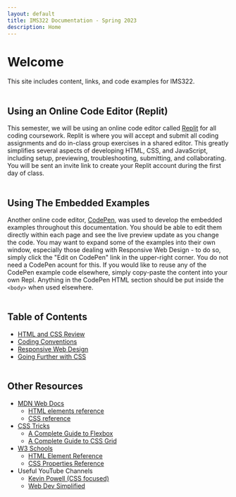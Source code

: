 ```yaml
---
layout: default
title: IMS322 Documentation - Spring 2023
description: Home
---
```


# Welcome
This site includes content, links, and code examples for IMS322.
<br><br>
## Using an Online Code Editor (Replit)
This semester, we will be using an online code editor called [Replit](https://replit.com) for all coding coursework. Replit is where you will accept and submit all coding assignments and do in-class group exercises in a shared editor. This greatly simplifies several aspects of developing HTML, CSS, and JavaScript, including setup, previewing, troubleshooting, submitting, and collaborating. You will be sent an invite link to create your Replit account during the first day of class.
<br><br>
## Using The Embedded Examples
Another online code editor, [CodePen](https://codepen.io/), was used to develop the embedded examples throughout this documentation. You should be able to edit them directly within each page and see the live preview update as you change the code. You may want to expand some of the examples into their own window, especially those dealing with Responsive Web Design - to do so, simply click the "Edit on CodePen" link in the upper-right corner. You do not need a CodePen acount for this. If you would like to reuse any of the CodePen example code elsewhere, simply copy-paste the content into your own Repl. Anything in the CodePen HTML section should be put inside the `<body>` when used elsewhere.
<br><br>
## Table of Contents
- [HTML and CSS Review](HTML%20and%20CSS%20Review)
- [Coding Conventions](Coding%20Conventions)
- [Responsive Web Design](Responsive%20Web%20Design)
- [Going Further with CSS](Going%20Further%20with%20CSS)
<br><br>
## Other Resources
- [MDN Web Docs](https://developer.mozilla.org/en-US/)
	- [HTML elements reference](https://developer.mozilla.org/en-US/docs/Web/HTML/Element)
	- [CSS reference](https://developer.mozilla.org/en-US/docs/Web/CSS/Reference)
- [CSS Tricks](https://css-tricks.com)
	- [A Complete Guide to Flexbox](https://css-tricks.com/snippets/css/a-guide-to-flexbox/)
	- [A Complete Guide to CSS Grid](https://css-tricks.com/snippets/css/complete-guide-grid/)
- [W3 Schools](https://www.w3schools.com)
	- [HTML Element Reference](https://www.w3schools.com/tags/default.asp)
	- [CSS Properties Reference](https://www.w3schools.com/cssref/index.php)
- Useful YouTube Channels
	- [Kevin Powell (CSS focused)](https://www.youtube.com/@KevinPowell)
	- [Web Dev Simplified](https://www.youtube.com/@WebDevSimplified)